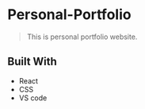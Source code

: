 # Personal-Portfolio
> This is personal portfolio website.

## Built With

- React
- CSS
- VS code


